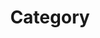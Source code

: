 ---
layout: categories
title: "Category"
permalink: /categories/
author_profile : true
sidebar_main : true
---